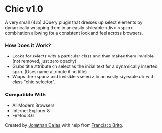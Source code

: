 <h1>Chic v1.0</h1>
A very small (4kb) JQuery plugin that dresses up select elements by dynamically wrapping them in an easily styleable &lt;div&gt; &lt;span&gt; combination allowing for a consistent look and feel across browsers.

<h3>How Does it Work?</h3>
<ul><li>Looks for selects with a particular class and then makes them invisible (not removed, just zero opacity).</li>
<li>Grabs title attribute on select as the initial text for a dynamically inserted span. (Uses name attribute if no title)</li>
<li>Wraps the &lt;span&gt; and invisible &lt;select&gt; in an easily styleable div with class "chic-selector".</li></ul>

<h3>Compatible With</h3>
<ul><li>All Modern Browsers</li>
		<li>Internet Explorer 8</li>
		<li>Firefox 3.6</li></ul>		

Created by <a href="http://jwdallas.com" target="_blank">Jonathan Dallas</a> with help from <a href="http://darkgoyle.com/">Francisco Brito</a>.
